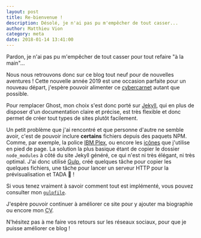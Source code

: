 ```yaml
---
layout: post
title: Re-bienvenue !
description: Désolé, je n'ai pas pu m'empêcher de tout casser...
author: Matthieu Vion
category: meta
date: 2018-01-14 13:41:00
---
```


Pardon, je n'ai pas pu m'empêcher de tout casser pour tout refaire "à la main"…

Nous nous retrouvons donc sur ce blog tout neuf pour de nouvelles aventures ! Cette nouvelle année 2019 est une occasion parfaite pour un nouveau départ, j'espère pouvoir alimenter ce [cybercarnet][definition-blog] autant que possible.

Pour remplacer Ghost, mon choix s'est donc porté sur [Jekyll][jekyll], qui en plus de disposer d'un documentation claire et précise, est très flexible et donc permet de créer tout types de sites plutôt facilement.

Un petit problème que j'ai rencontré et que personne d'autre ne semble avoir, c'est de pouvoir inclure **certains** fichiers depuis des paquets NPM. Comme, par exemple, la police [IBM Plex][ibm-plex], ou encore les [icônes][tiny-icons] que j'utilise en pied de page. La solution la plus basique étant de copier le dossier `node_modules` à côté du site Jekyll généré, ce qui n'est ni très élégant, ni très optimal. J'ai donc utilisé [Gulp][gulp], créé quelques tâche pour copier les quelques fichiers, une tâche pour lancer un serveur HTTP pour la prévisualisation et TADA 🎉 !

Si vous tenez vraiment à savoir comment tout est implémenté, vous pouvez consulter mon [`gulpfile`](gulpfile).

J'espère pouvoir continuer à améliorer ce site pour y ajouter ma biographie ou encore mon <acronym title="Curriculum vitae">CV</acronym>.

N'hésitez pas à me faire vos retours sur les réseaux sociaux, pour que je puisse améliorer ce blog !

[definition-blog]: https://fr.wikipedia.org/wiki/Blog
[jekyll]: https://jekyllrb.com
[ibm-plex]: https://github.com/IBM/plex
[tiny-icons]: https://github.com/edent/SuperTinyIcons
[gulp]: https://gulpjs.com/
[gulpfile]: https://github.com/MattMattV/blog/blob/dd12c728413a4d3c060501b00eb6b31dabee0c75/gulpfile.js